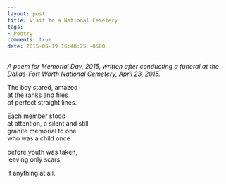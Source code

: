 ```yaml
---
layout: post
title: Visit to a National Cemetery
tags:
- Poetry 
comments: true
date: 2015-05-19 16:48:25 -0500
---
```


*A poem for Memorial Day, 2015, written after conducting a funeral at the Dallas-Fort Worth National Cemetery, April 23, 2015.*

The boy stared, amazed  
at the ranks and files  
of perfect straight lines.  

Each member stood  
at attention, a silent and still  
granite memorial to one  
who was a child once

before youth was taken,  
leaving only scars

if anything at all. 

